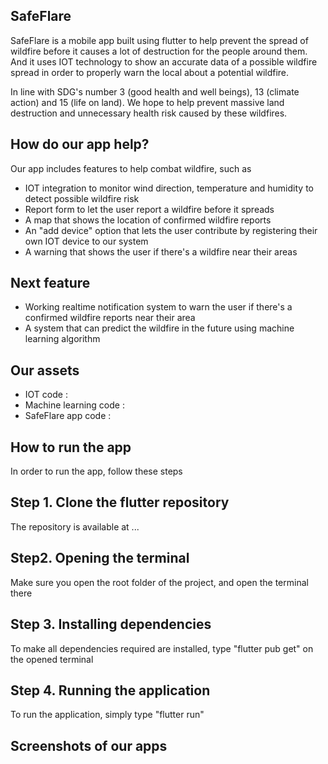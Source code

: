 ## SafeFlare
SafeFlare is a mobile app built using flutter to help prevent the spread of wildfire before it causes a lot of destruction for the people around them. And it uses IOT technology to show an accurate data of a possible wildfire spread in order to properly warn the local about a potential wildfire.

In line with SDG's number 3 (good health and well beings), 13 (climate action) and 15 (life on land). We hope to help prevent massive land destruction and unnecessary health risk caused by these wildfires.

## How do our app help?
Our app includes features to help combat wildfire, such as
- IOT integration to monitor wind direction, temperature and humidity to detect possible wildfire risk
- Report form to let the user report a wildfire before it spreads
- A map that shows the location of confirmed wildfire reports
- An "add device" option that lets the user contribute by registering their own IOT device to our system
- A warning that shows the user if there's a wildfire near their areas

## Next feature
- Working realtime notification system to warn the user if there's a confirmed wildfire reports near their area
- A system that can predict the wildfire in the future using machine learning algorithm

## Our assets
- IOT code :
- Machine learning code :
- SafeFlare app code :

## How to run the app
In order to run the app, follow these steps

## Step 1. Clone the flutter repository
The repository is available at ...

## Step2. Opening the terminal
Make sure you open the root folder of the project, and open the terminal there

## Step 3. Installing dependencies
To make all dependencies required are installed, type "flutter pub get" on the opened terminal

## Step 4. Running the application
To run the application, simply type "flutter run"

## Screenshots of our apps
